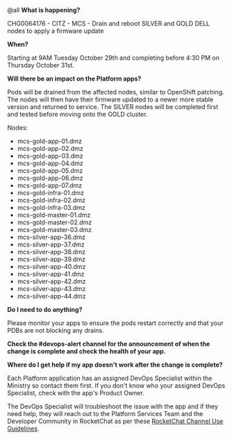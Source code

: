 @all
**What is happening?**

CHG0064176 - CITZ - MCS - Drain and reboot SILVER and GOLD DELL nodes to apply a firmware update

**When?**

Starting at 9AM Tuesday October 29th and completing before 4:30 PM on Thursday October 31st.

**Will there be an impact on the Platform apps?**

Pods will be drained from the affected nodes, similar to OpenShift patching. The nodes will then have their firmware updated to a newer more stable version and returned to service. The SILVER nodes will be completed first and tested before moving onto the GOLD cluster.

Nodes:

- mcs-gold-app-01.dmz
- mcs-gold-app-02.dmz
- mcs-gold-app-03.dmz
- mcs-gold-app-04.dmz
- mcs-gold-app-05.dmz
- mcs-gold-app-06.dmz
- mcs-gold-app-07.dmz
- mcs-gold-infra-01.dmz
- mcs-gold-infra-02.dmz
- mcs-gold-infra-03.dmz
- mcs-gold-master-01.dmz
- mcs-gold-master-02.dmz
- mcs-gold-master-03.dmz
- mcs-silver-app-36.dmz
- mcs-silver-app-37.dmz
- mcs-silver-app-38.dmz
- mcs-silver-app-39.dmz
- mcs-silver-app-40.dmz
- mcs-silver-app-41.dmz
- mcs-silver-app-42.dmz
- mcs-silver-app-43.dmz
- mcs-silver-app-44.dmz

**Do I need to do anything?**

Please monitor your apps to ensure the pods restart correctly and that your PDBs are not blocking any drains.

**Check the #devops-alert channel for the announcement of when the change is complete and check the health of your app.**

**Where do I get help if my app doesn't work after the change is complete?**

Each Platform application has an assigned DevOps Specialist within the Ministry so contact them first. If you don't know who your assigned DevOps Specialist, check with the app's Product Owner.

The DevOps Specialist will troubleshoot the issue with the app and if they need help, they will reach out to the Platform Services Team and the Developer Community in RocketChat as per these [RocketChat Channel Use Guidelines](https://docs.developer.gov.bc.ca/rocketchat-channel-descriptions/).
